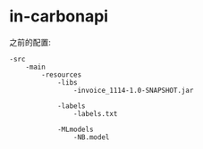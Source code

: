 # in-carbonapi

之前的配置:

    -src
        -main
            -resources
                -libs
                    -invoice_1114-1.0-SNAPSHOT.jar
                
                -labels
                    -labels.txt
                
                -MLmodels
                    -NB.model
